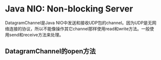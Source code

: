 # Java NIO: Non-blocking Server

DatagramChannel是Java NIO中发送和接收UDP包的channel。因为UDP是无网络连接的协议，所以不能像操作其它channel那样使用read和write方法。一般使用send和receive方法来处理。

## DatagramChannel的open方法





